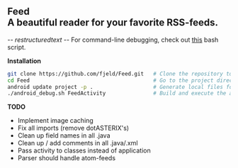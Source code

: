 Feed<br>A beautiful reader for your favorite RSS-feeds.
-------------------------------------------------------------------------
-*- restructuredtext -*-
For command-line debugging, check out <a href="https://gist.github.com/fjeld/9989959" target="_blank">this</a> bash script.

**Installation**
```sh
git clone https://github.com/fjeld/Feed.git   # Clone the repository to your computer
cd Feed                                       # Go to the project directory
android update project -p .                   # Generate local files for the project
./android_debug.sh FeedActivity               # Build and execute the app on your device
```

**TODO**
- Implement image caching
- Fix all imports (remove dotASTERIX's)
- Clean up field names in all .java
- Clean up / add comments in all .java/.xml
- Pass activity to classes instead of application
- Parser should handle atom-feeds